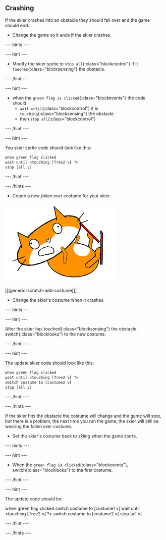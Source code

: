 ## Crashing

If the skier crashes into an obstacle they should fall over and the game should end.

+ Change the game so it ends if the skier crashes.

--- hints ---

--- hint ---

+ Modify the skier sprite to `stop all`{:class="blockcontrol"} if it `touches`{:class="blocksensing"} the obstacle.

--- /hint ---

--- hint ---

+ when the `green flag is clicked`{:class="blockevents"} the code should: 
  + `wait until`{:class="blockcontrol"} it is `touching`{:class="blocksensing"} the obstacle 
  + then `stop all`{:class="blockcontrol"}

--- /hint ---

--- hint ---

You skier sprite code should look like this:

```blocks
when green flag clicked
wait until <touching [Tree2 v] ?>
stop [all v]
```

--- /hint ---

--- /hints ---

+ Create a new *fallen over* costume for your skier.

![skier sprite fallen costume](images/skier_sprite_fallen.png)

[[[generic-scratch-add-costume]]]

+ Change the skier's costume when it crashes.

--- hints ---

--- hint ---

After the skier has touched{:class="blocksensing"} the obstacle, switch{:class="blocklooks"} to the new costume.

--- /hint ---

--- hint ---

The update skier code should look like this:

```blocks
when green flag clicked
wait until <touching [Tree2 v] ?>
switch costume to [costume2 v]
stop [all v]
```

--- /hint ---

--- /hints ---

If the skier hits the obstacle the costume will change and the game will stop, but there is a problem, the next time you run the game, the skier will still be wearing the fallen over costume.

+ Set the skier's costume back to *skiing* when the game starts.

--- hints ---

--- hint ---

+ When the `green flag is clicked`{:class="blockevents"}, switch{:class="blocklooks"} to the first costume.

--- /hint ---

--- hint ---

The update code should be:

when green flag clicked
switch costume to [costume1 v]
wait until <touching [Tree2 v] ?>
switch costume to [costume2 v]
stop [all v]

--- /hint ---

--- /hints ---

